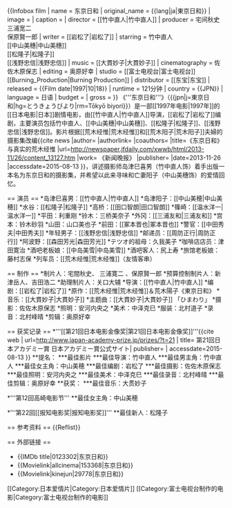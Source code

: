 {{Infobox film
| name           = 东京日和
| original_name  = {{lang|ja|東京日和}}
| image          = 
| caption        = 
| director       = [[竹中直人|竹中直人]]
| producer       = 宅间秋史<br> 三浦宽二 <br>保原賢一郎
| writer         = [[岩松了|岩松了]]
| starring       = 竹中直人<br>[[中山美穗|中山美穗]]<br>[[松隆子|松隆子]]<br>[[浅野忠信|浅野忠信]]
| music          = [[大貫妙子|大貫妙子]]
| cinematography = 佐佐木原保志
| editing        = 奥原好幸
| studio         = [[富士电视台|富士电视台]]<br>[[Burning_Production|Burning Production]]
| distributor    = [[东宝|东宝]]
| released       = {{Film date|1997|10|18}}
| runtime        = 121分钟
| country        = {{JPN}}
| language       = 日语
| budget         = 
| gross          = 
}}
《'''东京日和'''》（{{jpn|j=東京日和|hg=とうきょうびより|rm=Tōkyō biyori}}）是一部[[1997年电影|1997年]]的[[日本电影|日本]]剧情电影，由[[竹中直人|竹中直人]]导演，[[岩松了|岩松了]]编剧，主要演员包括竹中直人、[[中山美穗|中山美穗]]、[[松隆子|松隆子]]、[[浅野忠信|浅野忠信]]。影片根据[[荒木经惟|荒木经惟]]和[[荒木阳子|荒木阳子]]夫婦的摄影集改编<ref>{{cite news |author= |authorlink= |coauthors= |title=《东京日和》与真实的荒木经惟 |url=http://newspaper.jfdaily.com/xwwb/html/2013-11/26/content_13127.htm |work= 《新闻晚报》 |publisher= |date=2013-11-26 |accessdate=2015-08-13 }}</ref>，讲述摄影师岛津巳喜男（竹中直人饰）着手出版一本名为东京日和的摄影集，并希望以此来寻味和亡妻阳子（中山美穗饰）的爱情回忆。

== 演员 ==
*岛津巳喜男：[[竹中直人|竹中直人]]
*岛津阳子：[[中山美穂|中山美穂]]
*水谷：[[松隆子|松隆子]]
*高桥：[[田口智朗|田口智朗]]
*篠崎：[[温水洋一|温水洋一]]
*平田：利重刚
*铃木：三桥美奈子
*外冈：[[三浦友和|三浦友和]]
*宫本：铃木砂羽
*山田：山口美也子
*前田：[[冢本晋也|冢本晋也]]
*警官：[[中田秀夫|中田秀夫]]
*年轻男子：[[浅野忠信|浅野忠信]]
*邮递员：[[周防正行|周防正行]]
*阿波野：[[森田芳光|森田芳光]]
*テツオ的祖母：久我美子
*咖啡店店员：津田寛治
*酒吧老板娘：[[中岛美雪|中岛美雪]]
*酒吧客人：尻上寿
*旅馆老板娘：藤村志保
*列车员：[[荒木经惟|荒木经惟]]（友情客串）

== 制作 ==
*制片人：宅間秋史、 三浦寛二 、保原賢一郎
*预算控制制片人：新津岳人、吉田浩二
*助理制片人：关口大辅
*导演：[[竹中直人|竹中直人]]
*编剧：[[岩松了|岩松了]]
*原作：[[荒木经惟|荒木经惟]]＆荒木陽子《東京日和》
*音乐：[[大貫妙子|大貫妙子]]
*主题曲：[[大貫妙子|大貫妙子]] 「ひまわり」
*摄影：佐佐木原保志
*照明：安河内央之
*美术：中泽克巳
*服装：北村道子
*录音：北村峰晴
*剪辑：奥原好幸

== 获奖记录 ==
*'''[[第21回日本电影金像奖|第21回日本电影金像奖]]'''<ref>{{cite web | url=http://www.japan-academy-prize.jp/prizes/?t=21 | title= 第21回日本アカデミー賞 日本アカデミー賞公式サイト| publisher= | accessdate=2015-08-13 }}</ref>
**提名：
***最佳影片
***最佳导演：竹中直人
***最佳男主角：竹中直人
***最佳女主角：中山美穂
***最佳编剧：岩松了
***最佳摄影：佐佐木原保志
***最佳照明：安河内央之
***最佳美术：中泽克巳
***最佳录音：北村峰晴
***最佳剪辑：奥原好幸
**获奖：
***最佳音乐：大贯妙子

*'''第12回高崎电影节'''
**最佳女主角：中山美穂

*'''第22回[[报知电影奖|报知电影奖]]'''
**最佳新人：松隆子

== 参考资料 ==
{{Reflist}}

== 外部链接 ==
* {{IMDb title|0123302|东京日和}}
* {{Movielink|allcinema|153368|东京日和}}
* {{Movielink|kinejun|29778|东京日和}}

[[Category:日本爱情片|Category:日本爱情片]]
[[Category:富士电视台制作的电影|Category:富士电视台制作的电影]]
